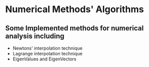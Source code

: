 # Numerical Methods' Algorithms
## Some Implemented methods for numerical analysis  including 
* Newtons' interpolation technique
* Lagrange interpolation technique
* EigenValues and EigenVectors
